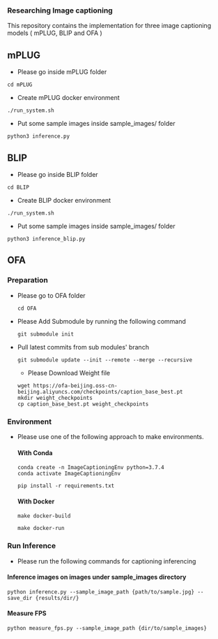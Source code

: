 ### Researching Image captioning

This repository contains the implementation for three image captioning models ( mPLUG, BLIP and OFA )


## mPLUG 

- Please go inside mPLUG folder

```
cd mPLUG
```

- Create mPLUG docker environment

```
./run_system.sh
```

- Put some sample images inside sample_images/ folder

```
python3 inference.py
```

## BLIP

- Please go inside BLIP folder

```
cd BLIP
```

- Create BLIP docker environment

```
./run_system.sh
```

- Put some sample images inside sample_images/ folder

```
python3 inference_blip.py
```

## OFA

### Preparation
- Please go to OFA folder
  ```
  cd OFA
  ```
- Please Add Submodule by running the following command
  ```
  git submodule init
  ```
- Pull latest commits from sub modules' branch
  ```
  git submodule update --init --remote --merge --recursive
  ```
  - Please Download Weight file
  ```
  wget https://ofa-beijing.oss-cn-beijing.aliyuncs.com/checkpoints/caption_base_best.pt
  mkdir weight_checkpoints
  cp caption_base_best.pt weight_checkpoints
  ```

### Environment
- Please use one of the following approach to make environments.
  #### With Conda
    ```
    conda create -n ImageCaptioningEnv python=3.7.4
    conda activate ImageCaptioningEnv
  
    pip install -r requirements.txt
    ```
  
  #### With Docker
    ```
    make docker-build
    
    make docker-run
    ```
### Run Inference
- Please run the following commands for captioning inferencing
#### Inference images on images under sample_images directory
   ```
   python inference.py --sample_image_path {path/to/sample.jpg} --save_dir {results/dir/}
   ```

#### Measure FPS
  ```
  python measure_fps.py --sample_image_path {dir/to/sample_images}
  ```


